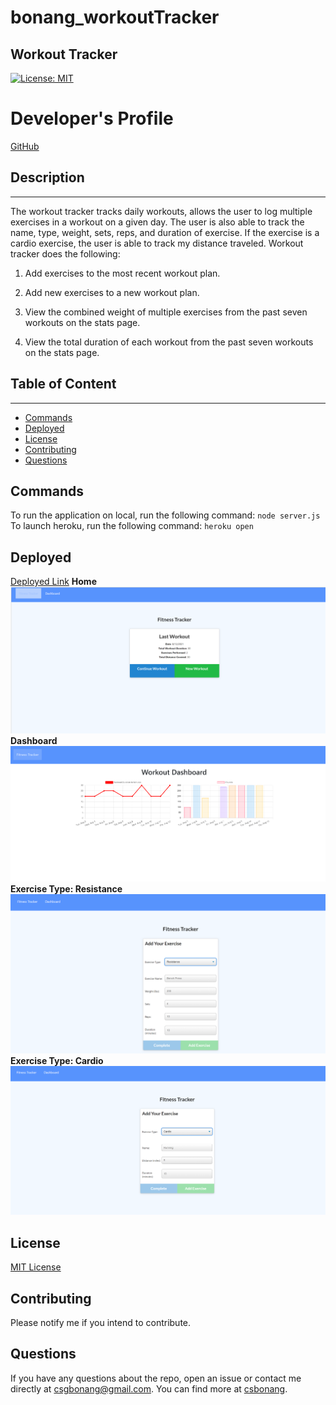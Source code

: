 # bonang_workoutTracker

## Workout Tracker 
[![License: MIT](https://img.shields.io/badge/License-MIT-yellow.svg)](https://opensource.org/licenses/MIT)

# Developer's Profile
[GitHub](https://github.com/csbonang)
 
## Description 
-------------------
The workout tracker tracks daily workouts, allows the user to log multiple exercises in a workout on a given day. The user is also able to track the name, type, weight, sets, reps, and duration of exercise. If the exercise is a cardio exercise, the user is able to track my distance traveled. Workout tracker does the following: 
1. Add exercises to the most recent workout plan.

2. Add new exercises to a new workout plan.

3. View the combined weight of multiple exercises from the past seven workouts on the stats page.

4. View the total duration of each workout from the past seven workouts on the stats page.


## Table of Content
-------------------
* [Commands](#commands)
* [Deployed](#deployed)
* [License](#license)
* [Contributing](#contributing)
* [Questions](#questions)

## Commands 
To run the application on local, run the following command: 
`node server.js`
To launch heroku, run the following command: 
`heroku open`

## Deployed 
[Deployed Link](https://nameless-ridge-57552.herokuapp.com/)
<b> Home 
![Home](images/home.PNG)
Dashboard
![Dasboard](images/dashboard.PNG)
Exercise Type: Resistance 
![Resistance](images/resistance.PNG)
Exercise Type: Cardio
![Cardio](images/cardio.PNG)
</b> 
## License 
[MIT License](https://opensource.org/licenses/MIT)


## Contributing 
Please notify me if you intend to contribute. 


## Questions 
If you have any questions about the repo, open an issue or contact me directly
at csgbonang@gmail.com. You can find more at [csbonang](https://github.com/csbonang). 
        